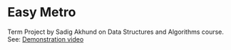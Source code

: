 # Easy Metro
Term Project by Sadig Akhund on Data Structures and Algorithms course.
See: <a href="https://www.youtube.com/watch?v=aRjqdZ3p5w0&t=57s">Demonstration video</a>
